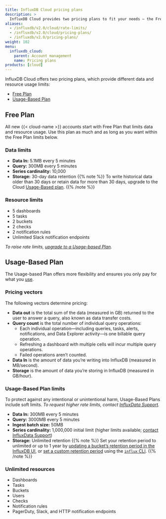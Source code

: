 ```yaml
---
title: InfluxDB Cloud pricing plans
description: >
  InfluxDB Cloud provides two pricing plans to fit your needs – the Free Plan and the Usage-based Plan.
aliases:
  - /influxdb/v2.0/cloud/rate-limits/
  - /influxdb/v2.0/cloud/pricing-plans/
  - /influxdb/v2.0/pricing-plans/
weight: 102
menu:
  influxdb_cloud:
    parent: Account management
    name: Pricing plans
products: [cloud]
---
```


InfluxDB Cloud offers two pricing plans, which provide different data and resource usage limits:

- [Free Plan](#free-plan)
- [Usage-Based Plan](#usage-based-plan)

<!--To estimate your projected usage costs, use the [InfluxDB Cloud pricing calculator](/influxdb/cloud/account-management/pricing-calculator/). -->

## Free Plan

All new {{< cloud-name >}} accounts start with Free Plan that limits data and resource usage.
Use this plan as much and as long as you want within the Free Plan limits below.

### Data limits

- **Data In:** 5.1MB every 5 minutes
- **Query:** 300MB every 5 minutes
- **Series cardinality:** 10,000
- **Storage:** 30-day data retention
{{% note %}}
To write historical data older than 30 days or retain data for more than 30 days, upgrade to the Cloud [Usage-Based plan](/influxdb/cloud/account-management/pricing-plans/#usage-based-plan).
{{% /note %}}

### Resource limits

  - 5 dashboards
  - 5 tasks
  - 2 buckets
  - 2 checks
  - 2 notification rules
  - Unlimited Slack notification endpoints

_To raise rate limits, [upgrade to a Usage-based Plan](/influxdb/cloud/account-management/billing/#upgrade-to-usage-based-plan)._

## Usage-Based Plan

The Usage-based Plan offers more flexibility and ensures you only pay for what you [use](/influxdb/cloud/account-management/data-usage/).

### Pricing vectors

The following vectors determine pricing:

- **Data out** is the total sum of the data (measured in GB) returned to the user to answer a query, also known as data transfer costs.
- **Query count** is the total number of individual query operations:
   - Each individual operation—including queries, tasks, alerts, notifications, and Data Explorer activity—is one billable query operation.
   - Refreshing a dashboard with multiple cells will incur multiple query operations.
   - Failed operations aren’t counted.
- **Data In** is the amount of data you’re writing into InfluxDB (measured in MB/second).
- **Storage** is the amount of data you’re storing in InfluxDB (measured in GB/hour).

### Usage-Based Plan limits

To protect against any intentional or unintentional harm, Usage-Based Plans include soft limits.
_To request higher rate limits, contact [InfluxData Support](mailto:support@influxdata.com)._

- **Data In:** 300MB every 5 minutes
- **Query:** 3000MB every 5 minutes
- **Ingest batch size:** 50MB
- **Series cardinality:** 1,000,000 initial limit (higher limits available; [contact InfluxData Support](mailto:support@influxdata.com))
- **Storage:** Unlimited retention
{{% note %}}
Set your retention period to unlimited or up to 1 year by [updating a bucket’s retention period in the InfluxDB UI](/influxdb/cloud/organizations/buckets/update-bucket/#update-a-buckets-retention-period-in-the-influxdb-ui), or [set a custom retention period](/influxdb/cloud/organizations/buckets/update-bucket/#update-a-buckets-retention-period) using the [`influx` CLI](influxdb/cloud/reference/cli/influx/).
{{% /note %}}

### Unlimited resources

  - Dashboards
  - Tasks
  - Buckets
  - Users
  - Checks
  - Notification rules
  - PagerDuty, Slack, and HTTP notification endpoints

